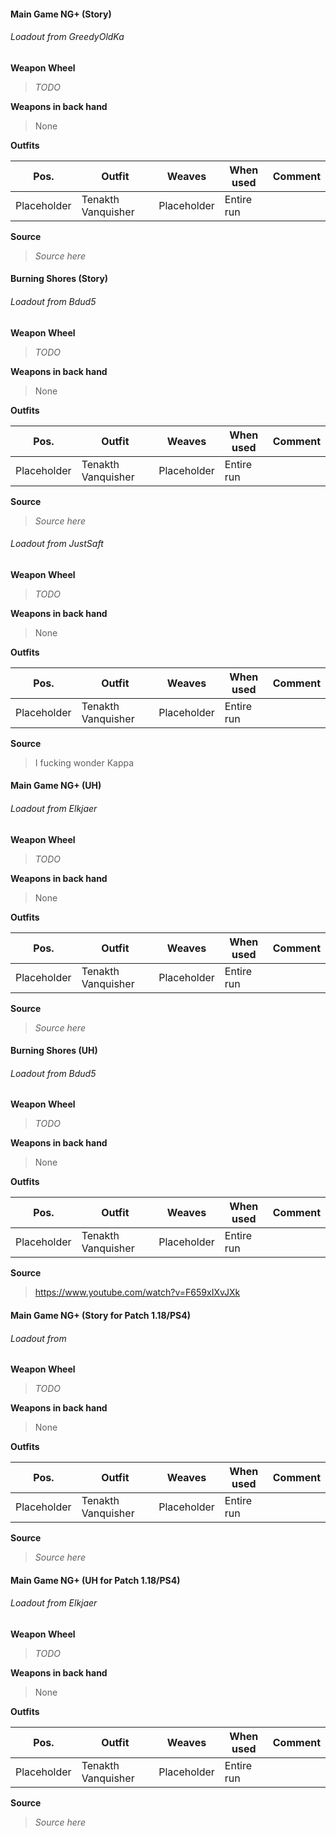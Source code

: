 #### Main Game NG+ (Story)
###### Loadout from GreedyOldKa

**Weapon Wheel**
> _TODO_

**Weapons in back hand**
> None

**Outfits**

|Pos.|Outfit|Weaves|When used|Comment|
|-|-|-|-|-|
|Placeholder|Tenakth Vanquisher|Placeholder|Entire run|

**Source**
> _Source here_

#### Burning Shores (Story)
###### Loadout from Bdud5

**Weapon Wheel**
> _TODO_

**Weapons in back hand**
> None

**Outfits**

|Pos.|Outfit|Weaves|When used|Comment|
|-|-|-|-|-|
|Placeholder|Tenakth Vanquisher|Placeholder|Entire run||

**Source**
> _Source here_

###### Loadout from JustSaft
**Weapon Wheel**
> _TODO_

**Weapons in back hand**
> None

**Outfits**

|Pos.|Outfit|Weaves|When used|Comment|
|-|-|-|-|-|
|Placeholder|Tenakth Vanquisher|Placeholder|Entire run|

**Source**
> I fucking wonder Kappa

#### Main Game NG+ (UH)
###### Loadout from Elkjaer

**Weapon Wheel**
> _TODO_

**Weapons in back hand**
> None

**Outfits**

|Pos.|Outfit|Weaves|When used|Comment|
|-|-|-|-|-|
|Placeholder|Tenakth Vanquisher|Placeholder|Entire run|

**Source**
> _Source here_

#### Burning Shores (UH)
###### Loadout from Bdud5

**Weapon Wheel**
> _TODO_

**Weapons in back hand**
> None

**Outfits**

|Pos.|Outfit|Weaves|When used|Comment|
|-|-|-|-|-|
|Placeholder|Tenakth Vanquisher|Placeholder|Entire run|

**Source**
> https://www.youtube.com/watch?v=F659xIXvJXk

#### Main Game NG+ (Story for Patch 1.18/PS4)
###### Loadout from

**Weapon Wheel**
> _TODO_

**Weapons in back hand**
> None

**Outfits**

|Pos.|Outfit|Weaves|When used|Comment|
|-|-|-|-|-|
|Placeholder|Tenakth Vanquisher|Placeholder|Entire run|

**Source**
> _Source here_

#### Main Game NG+ (UH for Patch 1.18/PS4)
###### Loadout from Elkjaer

**Weapon Wheel**
> _TODO_

**Weapons in back hand**
> None

**Outfits**

|Pos.|Outfit|Weaves|When used|Comment|
|-|-|-|-|-|
|Placeholder|Tenakth Vanquisher|Placeholder|Entire run|

**Source**
> _Source here_